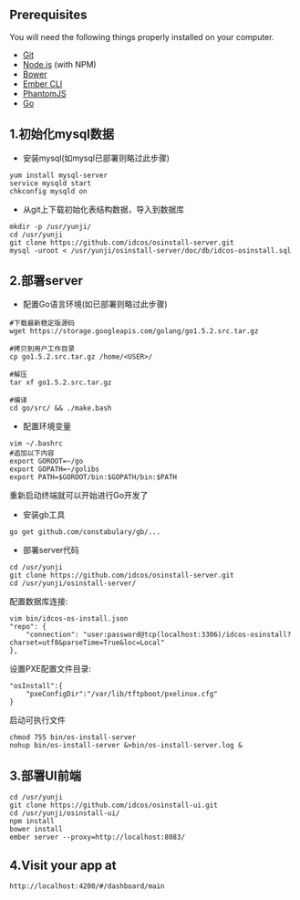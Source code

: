 ## Prerequisites

You will need the following things properly installed on your computer.

* [Git](http://git-scm.com/)
* [Node.js](http://nodejs.org/) (with NPM)
* [Bower](http://bower.io/)
* [Ember CLI](http://www.ember-cli.com/)
* [PhantomJS](http://phantomjs.org/)
* [Go](https://storage.googleapis.com/golang/go1.5.2.src.tar.gz)

## 1.初始化mysql数据
* 安装mysql(如mysql已部署则略过此步骤)
```
yum install mysql-server
service mysqld start
chkconfig mysqld on
```

* 从git上下载初始化表结构数据，导入到数据库
```
mkdir -p /usr/yunji/
cd /usr/yunji
git clone https://github.com/idcos/osinstall-server.git
mysql -uroot < /usr/yunji/osinstall-server/doc/db/idcos-osinstall.sql
```

## 2.部署server
* 配置Go语言环境(如已部署则略过此步骤)

```
#下载最新稳定版源码
wget https://storage.googleapis.com/golang/go1.5.2.src.tar.gz

#拷贝到用户工作目录
cp go1.5.2.src.tar.gz /home/<USER>/

#解压
tar xf go1.5.2.src.tar.gz

#编译
cd go/src/ && ./make.bash
```

* 配置环境变量

```
vim ~/.bashrc
#追加以下内容
export GOROOT=~/go
export GOPATH=~/golibs
export PATH=$GOROOT/bin:$GOPATH/bin:$PATH
```
重新启动终端就可以开始进行Go开发了


* 安装gb工具

`go get github.com/constabulary/gb/...`



* 部署server代码
```
cd /usr/yunji
git clone https://github.com/idcos/osinstall-server.git
cd /usr/yunji/osinstall-server/
```


配置数据库连接:
```
vim bin/idcos-os-install.json
"repo": {
    "connection": "user:password@tcp(localhost:3306)/idcos-osinstall?charset=utf8&parseTime=True&loc=Local"
},
```


设置PXE配置文件目录:
```
"osInstall":{
    "pxeConfigDir":"/var/lib/tftpboot/pxelinux.cfg"
}
```


启动可执行文件
```
chmod 755 bin/os-install-server
nohup bin/os-install-server &>bin/os-install-server.log &
```


## 3.部署UI前端
```
cd /usr/yunji
git clone https://github.com/idcos/osinstall-ui.git
cd /usr/yunji/osinstall-ui/
npm install
bower install
ember server --proxy=http://localhost:8083/
```

## 4.Visit your app at
`http://localhost:4200/#/dashboard/main`

